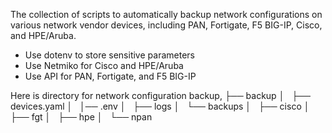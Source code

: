 The collection of scripts to automatically backup network configurations on various network vendor devices, 
including PAN, Fortigate, F5 BIG-IP, Cisco, and HPE/Aruba.

  - Use dotenv to store sensitive parameters
  - Use Netmiko for Cisco and HPE/Aruba
  - Use API for PAN, Fortigate, and F5 BIG-IP

Here is directory for network configuration backup,
├── backup
│   ├── devices.yaml
│   │── .env
│   ├── logs
│   └── backups
│       ├── cisco
│       ├── fgt
│       ├── hpe
│       └── npan
